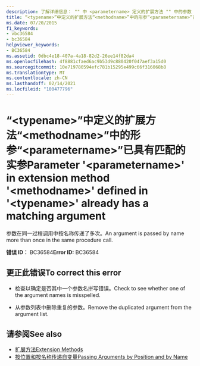 ```yaml
---
description: 了解详细信息： "" 中 <parametername> 定义的扩展方法 "" 中的参数 "" <methodname> <typename> 已具有匹配的参数
title: “<typename>”中定义的扩展方法“<methodname>”中的形参“<parametername>”已具有匹配的实参
ms.date: 07/20/2015
f1_keywords:
- vbc36584
- bc36584
helpviewer_keywords:
- BC36584
ms.assetid: 0dbc4e18-407a-4a18-82d2-26ee14f82da4
ms.openlocfilehash: 4f8881cfaed6ac9b53d9c880420f047aef3a15d0
ms.sourcegitcommit: 10e719780594efc781b15295e499c66f316068b8
ms.translationtype: MT
ms.contentlocale: zh-CN
ms.lasthandoff: 02/14/2021
ms.locfileid: "100477796"
---
```

# <a name="parameter-parametername-in-extension-method-methodname-defined-in-typename-already-has-a-matching-argument"></a><span data-ttu-id="ab164-103">“\<typename>”中定义的扩展方法“\<methodname>”中的形参“\<parametername>”已具有匹配的实参</span><span class="sxs-lookup"><span data-stu-id="ab164-103">Parameter '\<parametername>' in extension method '\<methodname>' defined in '\<typename>' already has a matching argument</span></span>

<span data-ttu-id="ab164-104">参数在同一过程调用中按名称传递了多次。</span><span class="sxs-lookup"><span data-stu-id="ab164-104">An argument is passed by name more than once in the same procedure call.</span></span>  
  
 <span data-ttu-id="ab164-105">**错误 ID：** BC36584</span><span class="sxs-lookup"><span data-stu-id="ab164-105">**Error ID:** BC36584</span></span>  
  
## <a name="to-correct-this-error"></a><span data-ttu-id="ab164-106">更正此错误</span><span class="sxs-lookup"><span data-stu-id="ab164-106">To correct this error</span></span>  
  
- <span data-ttu-id="ab164-107">检查以确定是否其中一个参数名拼写错误。</span><span class="sxs-lookup"><span data-stu-id="ab164-107">Check to see whether one of the argument names is misspelled.</span></span>  
  
- <span data-ttu-id="ab164-108">从参数列表中删除重复的参数。</span><span class="sxs-lookup"><span data-stu-id="ab164-108">Remove the duplicated argument from the argument list.</span></span>  
  
## <a name="see-also"></a><span data-ttu-id="ab164-109">请参阅</span><span class="sxs-lookup"><span data-stu-id="ab164-109">See also</span></span>

- [<span data-ttu-id="ab164-110">扩展方法</span><span class="sxs-lookup"><span data-stu-id="ab164-110">Extension Methods</span></span>](../programming-guide/language-features/procedures/extension-methods.md)
- [<span data-ttu-id="ab164-111">按位置和按名称传递自变量</span><span class="sxs-lookup"><span data-stu-id="ab164-111">Passing Arguments by Position and by Name</span></span>](../programming-guide/language-features/procedures/passing-arguments-by-position-and-by-name.md)
